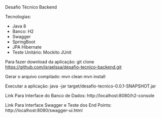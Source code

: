 Desafio Técnico Backend

Tecnologias:

- Java 8
- Banco: H2
- Swagger
- SpringBoot
- JPA Hibernate
- Teste Unitário: Mockito JUnit


Para fazer download da aplicação:
git clone https://github.com/israelssa/desafio-tecnico-backend.git

Gerar o arquivo compilado:
mvn clean 
mvn install

Executar a aplicação:
java -jar target/desafio-tecnico-0.0.1-SNAPSHOT.jar 

Link Para Interface do Banco de Dados:
http://localhost:8080/h2-console

Link Para Interface Swagger e Teste dos End Points:
http://localhost:8080/swagger-ui.html



